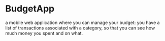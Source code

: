 # BudgetApp
a mobile web application where you can manage your budget: you have a list of transactions associated with a category, so that you can see how much money you spent and on what.
